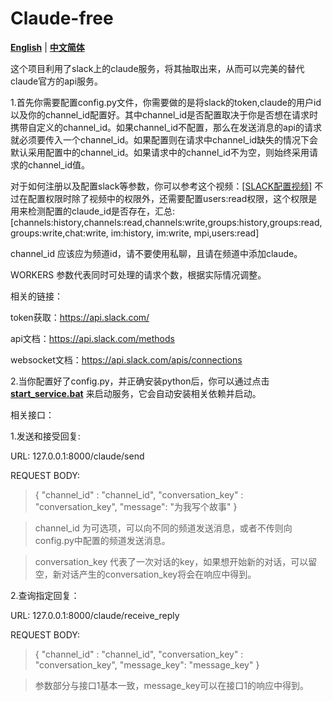 # Claude-free

[**English**](./README.md) | [**中文简体**](./README_zh_CN.md)


这个项目利用了slack上的claude服务，将其抽取出来，从而可以完美的替代claude官方的api服务。

1.首先你需要配置config.py文件，你需要做的是将slack的token,claude的用户id以及你的channel_id配置好。其中channel_id是否配置取决于你是否想在请求时携带自定义的channel_id。如果channel_id不配置，那么在发送消息的api的请求就必须要传入一个channel_id。如果配置则在请求中channel_id缺失的情况下会默认采用配置中的channel_id。如果请求中的channel_id不为空，则始终采用请求的channel_id值。

对于如何注册以及配置slack等参数，你可以参考这个视频：[[SLACK配置视频]](https://www.bilibili.com/video/BV1Lz4y1B7Hs/?spm_id_from=333.337.search-card.all.click&vd_source=0f2e34b3c4cefb6fccb9eb108ab54e1a)
不过在配置权限时除了视频中的权限外，还需要配置users:read权限，这个权限是用来检测配置的claude_id是否存在，汇总:[channels:history,channels:read,channels:write,groups:history,groups:read,groups:write,chat:write, im:history, im:write, mpi,users:read]

channel_id 应该应为频道id，请不要使用私聊，且请在频道中添加claude。

WORKERS 参数代表同时可处理的请求个数，根据实际情况调整。

相关的链接：

token获取：https://api.slack.com/

api文档：https://api.slack.com/methods

websocket文档：https://api.slack.com/apis/connections

2.当你配置好了config.py，并正确安装python后，你可以通过点击[**start_service.bat**](./start_service.bat) 来启动服务，它会自动安装相关依赖并启动。

相关接口：

1.发送和接受回复: 

URL: 127.0.0.1:8000/claude/send

REQUEST BODY: 
>{
"channel_id" : "channel_id",
"conversation_key" : "conversation_key",
"message": "为我写个故事"
}

> channel_id 为可选项，可以向不同的频道发送消息，或者不传则向config.py中配置的频道发送消息。

> conversation_key 代表了一次对话的key，如果想开始新的对话，可以留空，新对话产生的conversation_key将会在响应中得到。

2.查询指定回复：

URL: 127.0.0.1:8000/claude/receive_reply

REQUEST BODY:
> {
"channel_id" : "channel_id",
"conversation_key" : "conversation_key",
"message_key": "message_key"
}

> 参数部分与接口1基本一致，message_key可以在接口1的响应中得到。

